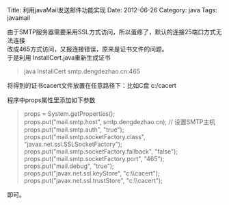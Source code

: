 Title: 利用javaMail发送邮件功能实现
Date: 2012-06-26
Category: java
Tags: javamail

<p>由于SMTP服务器需要采用SSL方式访问，所以蛋疼了，默认的连接25端口方式无法连接<br />
改成465方式访问，又报连接错误，原来是证书文件的问题。<br />
于是利用 InstallCert.java重新生成证书
<div>
<blockquote>java InstallCert smtp.dengdezhao.cn:465</blockquote>
</div>
将得到的证书cacert文件放置在任意路径下：比如C盘 c:/cacert</p>

<p>程序中props属性里添加如下参数
<div>
<blockquote>props = System.getProperties();<br />
props.put("mail.smtp.host", smtp.dengdezhao.cn); // 设置SMTP主机<br />
props.put("mail.smtp.auth", "true");<br />
props.put("mail.smtp.socketFactory.class",<br />
"javax.net.ssl.SSLSocketFactory");<br />
props.put("mail.smtp.socketFactory.fallback", "false");<br />
props.put("mail.smtp.socketFactory.port", "465");<br />
props.put("mail.debug", "true");<br />
props.put("javax.net.ssl.keyStore", "c:\\cacert");<br />
props.put("javax.net.ssl.trustStore", "c:\\cacert");</blockquote>
</div>
即可。</p>

<p>&nbsp;</p>
